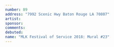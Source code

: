 ```yaml
---
number: 89
address: "7992 Scenic Hwy Baton Rouge LA 70807"
artist: 
sponsor: 
comments: 
debuted: 
name: "MLK Festival of Service 2018: Mural #23"
---
```

